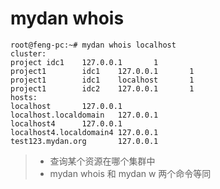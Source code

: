 # mydan whois
```
root@feng-pc:~# mydan whois localhost
cluster:
project idc1    127.0.0.1       1
project1        idc1    127.0.0.1       1
project1        idc1    localhost       1
project1        idc2    127.0.0.1       1
hosts:
localhost       127.0.0.1
localhost.localdomain   127.0.0.1
localhost4      127.0.0.1
localhost4.localdomain4 127.0.0.1
test123.mydan.org       127.0.0.1
```

> * 查询某个资源在哪个集群中
> * mydan whois 和 mydan w 两个命令等同

